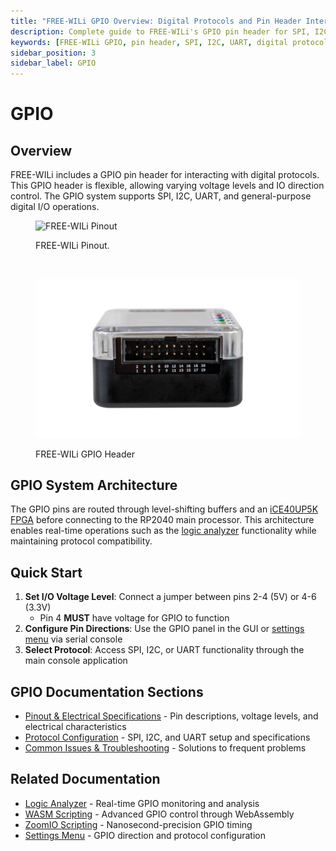 ```yaml
---
title: "FREE-WILi GPIO Overview: Digital Protocols and Pin Header Interface"
description: Complete guide to FREE-WILi's GPIO pin header for SPI, I2C, UART, and digital I/O operations. Features flexible voltage levels, FPGA integration, and real-time protocol capabilities.
keywords: [FREE-WILi GPIO, pin header, SPI, I2C, UART, digital protocols, FPGA, voltage levels, embedded development, protocol interface]
sidebar_position: 3
sidebar_label: GPIO
---
```


# GPIO

## Overview

FREE-WILi includes a GPIO pin header for interacting with digital protocols. This GPIO header is flexible, allowing varying voltage levels and IO direction control. The GPIO system supports SPI, I2C, UART, and general-purpose digital I/O operations.

<div class="text--center">

<figure>

![FREE-WILi Pinout](./../assets/gpio-pinout.jpg "Pinout")
<figcaption>FREE-WILi Pinout.</figcaption>
</figure>
</div>

<br/>

<div class="text--center">

<figure>

![FREE-WILi GPIO Header](./../assets/gpio-header.png "FREE-WILi GPIO Header")
<figcaption>FREE-WILi GPIO Header</figcaption>
</figure>
</div>

## GPIO System Architecture

The GPIO pins are routed through level-shifting buffers and an [iCE40UP5K FPGA](./../hardware-low-level-details/ice40-fpga/) before connecting to the RP2040 main processor. This architecture enables real-time operations such as the [logic analyzer](./../io-app/logic-analyzer/) functionality while maintaining protocol compatibility.

## Quick Start

1. **Set I/O Voltage Level**: Connect a jumper between pins 2-4 (5V) or 4-6 (3.3V)
    - Pin 4 **MUST** have voltage for GPIO to function
2. **Configure Pin Directions**: Use the GPIO panel in the GUI or [settings menu](./../io-app/settings-menu/) via serial console
3. **Select Protocol**: Access SPI, I2C, or UART functionality through the main console application

## GPIO Documentation Sections

- [Pinout & Electrical Specifications](./gpio-pinout) - Pin descriptions, voltage levels, and electrical characteristics
- [Protocol Configuration](./gpio-protocols.md) - SPI, I2C, and UART setup and specifications
- [Common Issues & Troubleshooting](./gpio-troubleshooting.md) - Solutions to frequent problems

## Related Documentation

- [Logic Analyzer](./../io-app/logic-analyzer/) - Real-time GPIO monitoring and analysis
- [WASM Scripting](./../io-app/scripting-with-wasm/) - Advanced GPIO control through WebAssembly
- [ZoomIO Scripting](./../io-app/scripting-with-zoomio/) - Nanosecond-precision GPIO timing
- [Settings Menu](./../io-app/settings-menu/) - GPIO direction and protocol configuration
